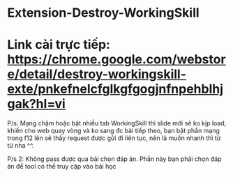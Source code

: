 # Extension-Destroy-WorkingSkill
# Link cài trực tiếp: https://chrome.google.com/webstore/detail/destroy-workingskill-exte/pnkefnelcfglkgfgogjnfnpehblhjgak?hl=vi

P/s: Mạng chậm hoặc bật nhiều tab WorkingSkill thì slide mới sẽ ko kịp load, khiến cho web quay vòng và ko sang đc bài tiếp theo, bạn bật phần mạng trong f12 lên sẽ thấy request được gửi đi liên tục, nên là muốn nhanh thì từ từ nha ^^.

P/s 2: Không pass được qua bài chọn đáp án. Phần này bạn phải chọn đáp án để tool có thể truy cập vào bài học
